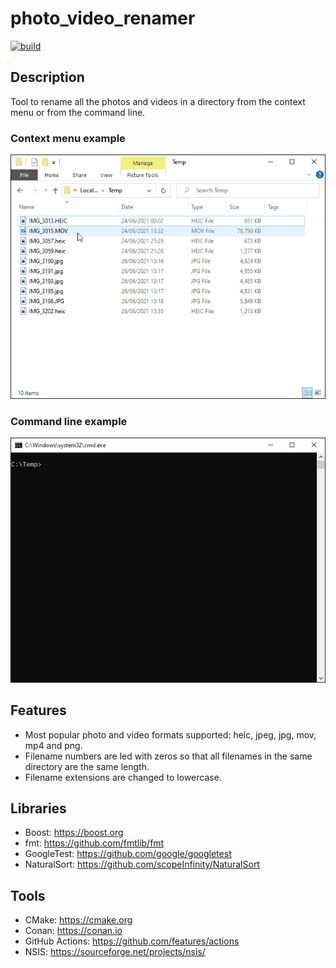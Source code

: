 # photo_video_renamer
[![build](https://github.com/antonioborondo/photo_video_renamer/actions/workflows/build.yml/badge.svg)](https://github.com/antonioborondo/photo_video_renamer/actions/workflows/build.yml)

## Description
Tool to rename all the photos and videos in a directory from the context menu or from the command line.

### Context menu example
![Screenshot](context_menu_example.gif?raw=true)

### Command line example
![Screenshot](command_line_example.gif?raw=true)


## Features
- Most popular photo and video formats supported: heic, jpeg, jpg, mov, mp4 and png.
- Filename numbers are led with zeros so that all filenames in the same directory are the same length.
- Filename extensions are changed to lowercase.

## Libraries
- Boost: https://boost.org
- fmt: https://github.com/fmtlib/fmt
- GoogleTest: https://github.com/google/googletest
- NaturalSort: https://github.com/scopeInfinity/NaturalSort

## Tools
- CMake: https://cmake.org
- Conan: https://conan.io
- GitHub Actions: https://github.com/features/actions
- NSIS: https://sourceforge.net/projects/nsis/
